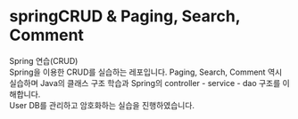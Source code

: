 # springCRUD & Paging, Search, Comment
Spring 연습(CRUD)  
Spring을 이용한 CRUD를 실습하는 레포입니다.
Paging, Search, Comment 역시 실습하며 Java의 클래스 구조 학습과 Spring의 controller - service - dao 구조를 이해합니다.  
User DB를 관리하고 암호화하는 실습을 진행하였습니다.
